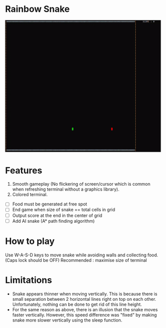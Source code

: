 # Rainbow Snake

![](Media/ezgif.com-gif-maker.gif)

# Features #
1. Smooth gameplay (No flickering of screen/cursor which is common when refreshing terminal without a graphics library).
2. Colored terminal.
- [ ] Food must be generated at free spot
- [ ] End game when size of snake ==  total cells in grid
- [ ] Output score at the end in the center of grid
- [ ] Add AI snake (A* path finding algorithm)

# How to play #
Use W-A-S-D keys to move snake while avoiding walls and collecting food. (Caps lock should be OFF) 
Recommended : maximise size of terminal

# Limitations # 
- Snake appears thinner when moving vertically. This is because there is small separation between 2 horizontal lines right on top on each other. Unfortunately, nothing can be done to get rid of this line height. 
- For the same reason as above, there is an illusion that the snake moves faster vertically. However, this speed difference was "fixed" by making snake more slower vertically using the sleep function. 


